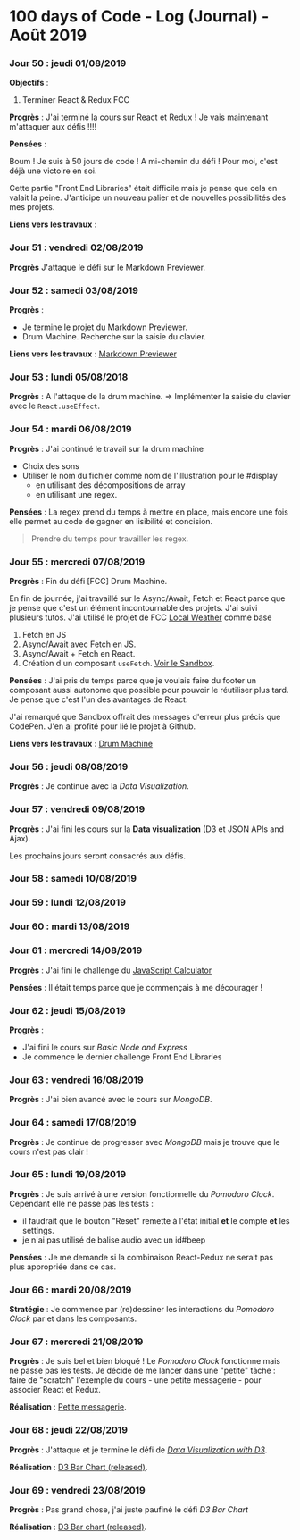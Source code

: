 # 100 days of Code - Log (Journal) - Août 2019

### Jour 50 : jeudi 01/08/2019

**Objectifs** :
1. Terminer React & Redux FCC

**Progrès** : J'ai terminé la cours sur React et Redux ! Je vais maintenant m'attaquer aux défis !!!!

**Pensées** :

Boum ! Je suis à 50 jours de code ! A mi-chemin du défi ! Pour moi, c'est déjà une victoire en soi.

Cette partie "Front End Libraries" était difficile mais je pense que cela en valait la peine. J'anticipe un nouveau palier et de nouvelles possibilités des mes projets.

**Liens vers les travaux** :

### Jour 51 : vendredi 02/08/2019

**Progrès** J'attaque le défi sur le Markdown Previewer.

### Jour 52 : samedi 03/08/2019

**Progrès** :
- Je termine le projet du Markdown Previewer.
- Drum Machine. Recherche sur la saisie du clavier.

**Liens vers les travaux** : [Markdown Previewer](https://codepen.io/jmarcm/full/pMWwBO)

### Jour 53 : lundi 05/08/2018

**Progrès** : A l'attaque de la drum machine. => Implémenter la saisie du clavier avec le `React.useEffect`.

### Jour 54 : mardi 06/08/2019

**Progrès** :
J'ai continué le travail sur la drum machine
- Choix des sons
- Utiliser le nom du fichier comme nom de l'illustration pour le #display
  - en utilisant des décompositions de array 
  - en utilisant une regex.
  
**Pensées** : La regex prend du temps à mettre en place, mais encore une fois elle permet au code de gagner en lisibilité et concision.
> Prendre du temps pour travailler les regex.

### Jour 55 : mercredi 07/08/2019

**Progrès** :
Fin du défi [FCC] Drum Machine.

En fin de journée, j'ai travaillé sur le Async/Await, Fetch et React parce que je pense que c'est un élément incontournable des projets.
J'ai suivi plusieurs tutos. J'ai utilisé le projet de FCC [Local Weather](https://codepen.io/jmarcm/full/MjMoOg) comme base
1. Fetch en JS
1. Async/Await avec Fetch en JS.
1. Async/Await + Fetch en React.
1. Création d'un composant `useFetch`. [Voir le Sandbox](https://codesandbox.io/s/local-weather-olsud).

**Pensées** :
J'ai pris du temps parce que je voulais faire du footer un composant aussi autonome que possible pour pouvoir le réutiliser plus tard. Je pense que c'est l'un des avantages de React.

J'ai remarqué que Sandbox offrait des messages d'erreur plus précis que CodePen.
J'en ai profité pour lié le projet à Github.

**Liens vers les travaux** : [Drum Machine](https://codepen.io/jmarcm/full/KOQBEa)

### Jour 56 : jeudi 08/08/2019

**Progrès** : Je continue avec la *Data Visualization*.

### Jour 57 : vendredi 09/08/2019

**Progrès** : J'ai fini les cours sur la **Data visualization** (D3 et JSON APIs and Ajax).

Les prochains jours seront consacrés aux défis.

### Jour 58 : samedi 10/08/2019

### Jour 59 : lundi 12/08/2019

### Jour 60 : mardi 13/08/2019

### Jour 61 : mercredi 14/08/2019

**Progrès** : J'ai fini le challenge du [JavaScript Calculator](https://codepen.io/jmarcm/full/JgqKgy)

**Pensées** : Il était temps parce que je commençais à me décourager !

### Jour 62 : jeudi 15/08/2019

**Progrès** :
- J'ai fini le cours sur *Basic Node and Express*
- Je commence le dernier challenge Front End Libraries

### Jour 63 : vendredi 16/08/2019
**Progrès** : J'ai bien avancé avec le cours sur *MongoDB*.
### Jour 64 : samedi 17/08/2019

**Progrès** : Je continue de progresser avec *MongoDB* mais je trouve que le cours n'est pas clair !

### Jour 65 : lundi 19/08/2019

**Progrès** : Je suis arrivé à une version fonctionnelle du *Pomodoro Clock*. Cependant elle ne passe pas les tests :
- il faudrait que le bouton "Reset" remette à l'état initial **et** le compte **et** les settings.
- je n'ai pas utilisé de balise audio avec un id#beep

**Pensées** : Je me demande si la combinaison React-Redux ne serait pas plus appropriée dans ce cas.

### Jour 66 : mardi 20/08/2019
**Stratégie** : Je commence par (re)dessiner les interactions du *Pomodoro Clock* par et dans les composants.

### Jour 67 : mercredi 21/08/2019

**Progrès** : Je suis bel et bien bloqué ! Le *Pomodoro Clock* fonctionne mais ne passe pas les tests.
Je décide de me lancer dans une "petite" tâche : faire de "scratch" l'exemple du cours - une petite messagerie - pour associer React et Redux.

**Réalisation** : [Petite messagerie](https://codepen.io/jmarcm/full/pozNzYr).

### Jour 68 : jeudi 22/08/2019

**Progrès** : J'attaque et je termine le défi de [*Data Visualization with D3*](https://learn.freecodecamp.org/data-visualization/data-visualization-projects/visualize-data-with-a-bar-chart).

**Réalisation** : [D3 Bar Chart (released)](https://codepen.io/jmarcm/full/NWKbqpq).

### Jour 69 : vendredi 23/08/2019

**Progrès** : Pas grand chose, j'ai juste paufiné le défi *D3 Bar Chart*

**Réalisation** : [D3 Bar chart (released)](https://codepen.io/jmarcm/full/NWKbqpq).
